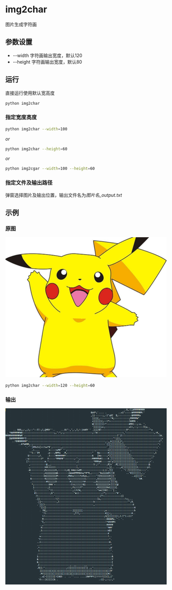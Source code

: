 # **img2char**
图片生成字符画  

## **参数设置**
* --width 字符画输出宽度，默认120  
* --height  字符画输出宽度，默认80  

## **运行**  
直接运行使用默认宽高度  
```bash
python img2char
```
### 指定宽度高度  
```bash
python img2char --width=100
```  
*or*  
```bash
python img2char --height=60
```  
*or*  
```bash
python img2cgar --width=100 --height=60
```  
### 指定文件及输出路径  
弹窗选择图片及输出位置，输出文件名为*图片名_output.txt*  

## 示例  
### 原图  
![image](https://github.com/InTereSTingHE/img2char/blob/main/pikachu.jpg)  
```bash
python img2char --width=120 --height=60
``` 
### 输出  
![image](https://github.com/InTereSTingHE/img2char/blob/main/output_example.PNG)
